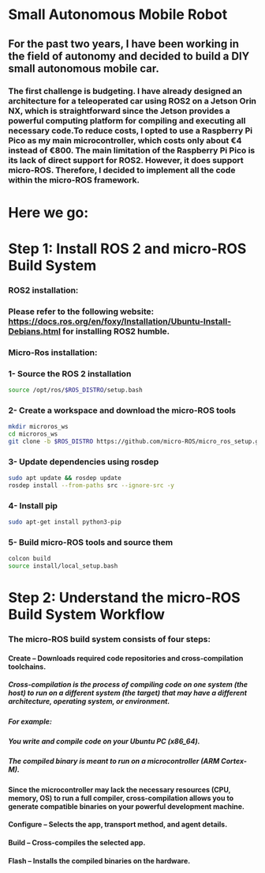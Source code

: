 # Small Autonomous Mobile Robot
## For the past two years, I have been working in the field of autonomy and decided to build a DIY small autonomous mobile car.
### The first challenge is budgeting. I have already designed an architecture for a teleoperated car using ROS2 on a Jetson Orin NX, which is straightforward since the Jetson provides a powerful computing platform for compiling and executing all necessary code.To reduce costs, I opted to use a Raspberry Pi Pico as my main microcontroller, which costs only about €4 instead of €800. The main limitation of the Raspberry Pi Pico is its lack of direct support for ROS2. However, it does support micro-ROS. Therefore, I decided to implement all the code within the micro-ROS framework.

# Here we go:
# Step 1: Install ROS 2 and micro-ROS Build System
### ROS2 installation: 
### Please refer to the following website: https://docs.ros.org/en/foxy/Installation/Ubuntu-Install-Debians.html for installing ROS2 humble.
### Micro-Ros installation: 
### 1- Source the ROS 2 installation
```bash 
source /opt/ros/$ROS_DISTRO/setup.bash
```
### 2- Create a workspace and download the micro-ROS tools
```bash
mkdir microros_ws
cd microros_ws
git clone -b $ROS_DISTRO https://github.com/micro-ROS/micro_ros_setup.git src/micro_ros_setup
```

### 3- Update dependencies using rosdep
```bash
sudo apt update && rosdep update
rosdep install --from-paths src --ignore-src -y
```

### 4- Install pip
```bash
sudo apt-get install python3-pip
```

### 5- Build micro-ROS tools and source them
```bash
colcon build
source install/local_setup.bash
```
# Step 2: Understand the micro-ROS Build System Workflow

### The micro-ROS build system consists of four steps:

####    Create – Downloads required code repositories and cross-compilation toolchains.
##### Cross-compilation is the process of compiling code on one system (the host) to run on a different system (the target) that may have a different architecture, operating system, or environment.

##### For example:

#####    You write and compile code on your Ubuntu PC (x86_64).
#####    The compiled binary is meant to run on a microcontroller (ARM Cortex-M).

#### Since the microcontroller may lack the necessary resources (CPU, memory, OS) to run a full compiler, cross-compilation allows you to generate compatible binaries on your powerful development machine.

####    Configure – Selects the app, transport method, and agent details.
####    Build – Cross-compiles the selected app.
####    Flash – Installs the compiled binaries on the hardware.
